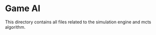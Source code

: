 # Game AI

This directory contains all files related to the simulation engine and mcts algorithm.



